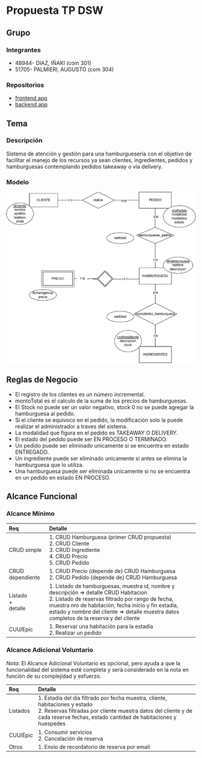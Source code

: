 # Propuesta TP DSW

## Grupo
### Integrantes
* 48944- DIAZ, IÑAKI (com 301)
* 51705- PALMIERI, AUGUSTO (com 304)

### Repositorios
* [frontend app](https://github.com/AugustoPalmieri/DSW-frontend)
* [backend app](https://github.com/AugustoPalmieri/DSW-backend)


## Tema
### Descripción
Sistema de atención y gestión para una hamburguesería con el objetivo de  facilitar el manejo de los recursos ya sean clientes, ingredientes, pedidos y hamburguesas contemplando pedidos takeaway o vía delivery.

### Modelo
![](https://github.com/AugustoPalmieri/DSW2024-DIAZ-COSTAMAGNA-PALMIERI/blob/main/DERDSWFINAL.drawio.png)

## Reglas de Negocio

* El registro de los clientes es un número incremental.
* montoTotal es el calculo de la suma de los precios de hamburguesas.
* El Stock no puede ser un valor negativo, stock 0 no se puede agregar la hamburguesa al pedido.
* Si el cliente se equivoco en el pedido, la modificación solo la puede realizar el administrador a traves del sistema.
* La modalidad que figura en el pedido es TAKEAWAY O DELIVERY.
* El estado del pedido puede ser EN PROCESO O TERMINADO.
* Un pedido puede ser eliminado unicamente si se encuentra en estado ENTREGADO.
* Un ingrediente puede ser eliminado unicamente si antes se elimina la hamburguesa que lo utiliza.
* Una hamburguesa puede ser eliminada unicamente si no se encuentra en un pedido en estado EN PROCESO.


## Alcance Funcional 

### Alcance Mínimo


|Req|Detalle|
|:-|:-|
|CRUD simple|1. CRUD Hamburguesa (primer CRUD propuesta)<br>2. CRUD Cliente<br>3. CRUD Ingrediente <br>4. CRUD Precio <br>5. CRUD Pedido
|CRUD dependiente|1. CRUD Precio {depende de} CRUD Hamburguesa <br>2. CRUD Pedido {depende de} CRUD Hamburguesa |
|Listado<br>+<br>detalle| 1. Listado de hamburguesas, muestra id, nombre y descripción  => detalle CRUD Habitacion<br> 2. Listado de reservas filtrado por rango de fecha, muestra nro de habitación, fecha inicio y fin estadía, estado y nombre del cliente => detalle muestra datos completos de la reserva y del cliente|
|CUU/Epic|1. Reservar una habitación para la estadía<br>2. Realizar un pedido|


### Alcance Adicional Voluntario

*Nota*: El Alcance Adicional Voluntario es opcional, pero ayuda a que la funcionalidad del sistema esté completa y será considerado en la nota en función de su complejidad y esfuerzo.

|Req|Detalle|
|:-|:-|
|Listados |1. Estadía del día filtrado por fecha muestra, cliente, habitaciones y estado <br>2. Reservas filtradas por cliente muestra datos del cliente y de cada reserve fechas, estado cantidad de habitaciones y huespedes|
|CUU/Epic|1. Consumir servicios<br>2. Cancelación de reserva|
|Otros|1. Envío de recordatorio de reserva por email|

